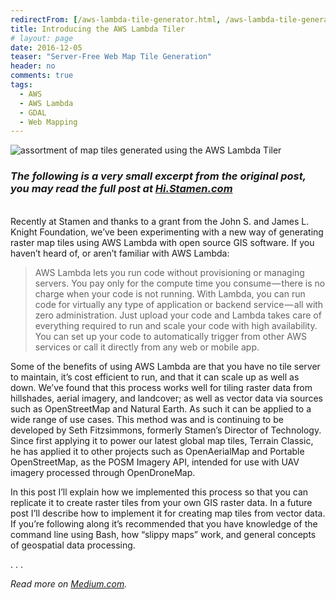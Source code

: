 ```yaml
---
redirectFrom: [/aws-lambda-tile-generator.html, /aws-lambda-tile-generator/]
title: Introducing the AWS Lambda Tiler
# layout: page
date: 2016-12-05
teaser: "Server-Free Web Map Tile Generation"
header: no
comments: true
tags:
  - AWS
  - AWS Lambda
  - GDAL
  - Web Mapping
---
```


![assortment of map tiles generated using the AWS Lambda Tiler](/img/aws-lambda-tiler.png)

### _The following is a very small excerpt from the original post, you may read the full post at  [Hi.Stamen.com](https://hi.stamen.com/stamen-aws-lambda-tiler-blog-post-76fc1138a145)_

<br />
Recently at Stamen and thanks to a grant from the John S. and James L. Knight Foundation, we’ve been experimenting with a new way of generating raster map tiles using AWS Lambda with open source GIS software. If you haven’t heard of, or aren’t familiar with AWS Lambda:

> AWS Lambda lets you run code without provisioning or managing servers. You pay only for the compute time you consume — there is no charge when your code is not running. With Lambda, you can run code for virtually any type of application or backend service — all with zero administration. Just upload your code and Lambda takes care of everything required to run and scale your code with high availability. You can set up your code to automatically trigger from other AWS services or call it directly from any web or mobile app.

Some of the benefits of using AWS Lambda are that you have no tile server to maintain, it’s cost efficient to run, and that it can scale up as well as down. We’ve found that this process works well for tiling raster data from hillshades, aerial imagery, and landcover; as well as vector data via sources such as OpenStreetMap and Natural Earth. As such it can be applied to a wide range of use cases. This method was and is continuing to be developed by Seth Fitzsimmons, formerly Stamen’s Director of Technology. Since first applying it to power our latest global map tiles, Terrain Classic, he has applied it to other projects such as OpenAerialMap and Portable OpenStreetMap, as the POSM Imagery API, intended for use with UAV imagery processed through OpenDroneMap.

In this post I’ll explain how we implemented this process so that you can replicate it to create raster tiles from your own GIS raster data. In a future post I’ll describe how to implement it for creating map tiles from vector data. If you’re following along it’s recommended that you have knowledge of the command line using Bash, how “slippy maps” work, and general concepts of geospatial data processing.

. . .

_Read more on [Medium.com](https://hi.stamen.com/stamen-aws-lambda-tiler-blog-post-76fc1138a145)._
